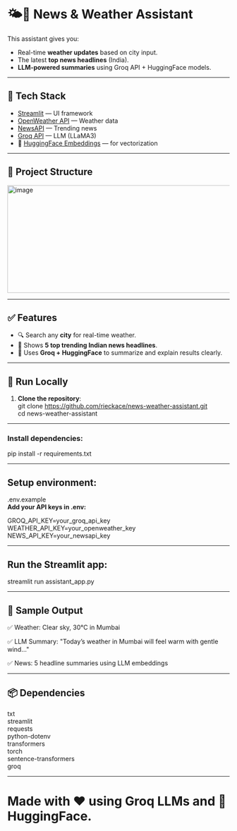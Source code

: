 
# 🌤️📰 News & Weather Assistant

This assistant gives you:
- Real-time **weather updates** based on city input.
- The latest **top news headlines** (India).
- **LLM-powered summaries** using Groq API + HuggingFace models.

---

## 🧠 Tech Stack

- [Streamlit](https://streamlit.io/) — UI framework
- [OpenWeather API](https://openweathermap.org/) — Weather data
- [NewsAPI](https://newsapi.org/) — Trending news
- [Groq API](https://console.groq.com/docs) — LLM (LLaMA3)
- 🤗 [HuggingFace Embeddings](https://huggingface.co/sentence-transformers/all-MiniLM-L6-v2) — for vectorization

---

## 📁 Project Structure
<img width="559" height="244" alt="image" src="https://github.com/user-attachments/assets/145c6a10-65ab-432e-9d0b-71f53cfedebb" />

---

## ✅ Features

- 🔍 Search any **city** for real-time weather.   
- 📢 Shows **5 top trending Indian news headlines**.   
- 🧠 Uses **Groq + HuggingFace** to summarize and explain results clearly.    

---

## 🚀 Run Locally

1. **Clone the repository**:  
git clone https://github.com/rieckace/news-weather-assistant.git    
cd news-weather-assistant

---
### Install dependencies:  
pip install -r requirements.txt  

---
Setup environment:
---
 .env.example   
**Add your API keys in .env:**    

GROQ_API_KEY=your_groq_api_key  
WEATHER_API_KEY=your_openweather_key   
NEWS_API_KEY=your_newsapi_key   

---
## Run the Streamlit app:  
streamlit run assistant_app.py 

---

🧪 Sample Output  
---
✅ Weather: Clear sky, 30°C in Mumbai  

✅ LLM Summary: "Today’s weather in Mumbai will feel warm with gentle wind..."   

✅ News: 5 headline summaries using LLM embeddings   

---
📦 Dependencies
---
txt  
streamlit  
requests  
python-dotenv  
transformers  
torch  
sentence-transformers  
groq  

---

Made with ❤️ using Groq LLMs and 🤗 HuggingFace.
=======

